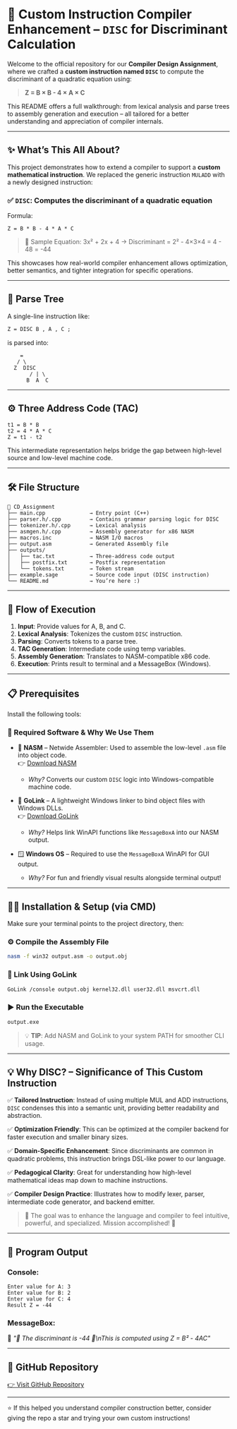 # 📘 Custom Instruction Compiler Enhancement – `DISC` for Discriminant Calculation

Welcome to the official repository for our **Compiler Design Assignment**, where we crafted a **custom instruction named `DISC`** to compute the discriminant of a quadratic equation using:

> **Z = B × B - 4 × A × C**

This README offers a full walkthrough: from lexical analysis and parse trees to assembly generation and execution – all tailored for a better understanding and appreciation of compiler internals.

---

## ✨ What’s This All About?
This project demonstrates how to extend a compiler to support a **custom mathematical instruction**. We replaced the generic instruction `MULADD` with a newly designed instruction:

### ✅ `DISC`: Computes the discriminant of a quadratic equation
Formula:
```
Z = B * B - 4 * A * C
```
> 📌 Sample Equation: 3x² + 2x + 4 → Discriminant = 2² - 4×3×4 = 4 - 48 = -44

This showcases how real-world compiler enhancement allows optimization, better semantics, and tighter integration for specific operations.

---

## 🌳 Parse Tree
A single-line instruction like:
```txt
Z = DISC B , A , C ;
```
is parsed into:
```
    =
   / \
  Z  DISC
       / | \
      B  A  C
```

---

## ⚙️ Three Address Code (TAC)
```
t1 = B * B
t2 = 4 * A * C
Z = t1 - t2
```
This intermediate representation helps bridge the gap between high-level source and low-level machine code.

---

## 🛠️ File Structure
```
📁 CD_Assignment
├── main.cpp              → Entry point (C++)
├── parser.h/.cpp         → Contains grammar parsing logic for DISC
├── tokenizer.h/.cpp      → Lexical analysis
├── asmgen.h/.cpp         → Assembly generator for x86 NASM
├── macros.inc            → NASM I/O macros
├── output.asm            → Generated Assembly file
├── outputs/
│   ├── tac.txt           → Three-address code output
│   ├── postfix.txt       → Postfix representation
│   └── tokens.txt        → Token stream
├── example.sage          → Source code input (DISC instruction)
└── README.md             → You’re here :)
```

---

## 🔁 Flow of Execution
1. **Input**: Provide values for A, B, and C.
2. **Lexical Analysis**: Tokenizes the custom `DISC` instruction.
3. **Parsing**: Converts tokens to a parse tree.
4. **TAC Generation**: Intermediate code using temp variables.
5. **Assembly Generation**: Translates to NASM-compatible x86 code.
6. **Execution**: Prints result to terminal and a MessageBox (Windows).

---

## 📋 Prerequisites
Install the following tools:

### 🧰 Required Software & Why We Use Them
- 🔧 **NASM** – Netwide Assembler: Used to assemble the low-level `.asm` file into object code.  
  👉 [Download NASM](https://www.nasm.us/)
  - *Why?* Converts our custom `DISC` logic into Windows-compatible machine code.

- 🔗 **GoLink** – A lightweight Windows linker to bind object files with Windows DLLs.  
  👉 [Download GoLink](https://www.godevtool.com/Golink.zip)
  - *Why?* Helps link WinAPI functions like `MessageBoxA` into our NASM output.

- 🪟 **Windows OS** – Required to use the `MessageBoxA` WinAPI for GUI output.
  - *Why?* For fun and friendly visual results alongside terminal output!

---

## 🧑‍💻 Installation & Setup (via CMD)
Make sure your terminal points to the project directory, then:

### ⚙️ Compile the Assembly File
```bash
nasm -f win32 output.asm -o output.obj
```

### 🔗 Link Using GoLink
```bash
GoLink /console output.obj kernel32.dll user32.dll msvcrt.dll
```

### ▶️ Run the Executable
```bash
output.exe
```

> 💡 **TIP**: Add NASM and GoLink to your system PATH for smoother CLI usage.

---

## 💡 Why DISC? – Significance of This Custom Instruction
✅ **Tailored Instruction**: Instead of using multiple MUL and ADD instructions, `DISC` condenses this into a semantic unit, providing better readability and abstraction.

✅ **Optimization Friendly**: This can be optimized at the compiler backend for faster execution and smaller binary sizes.

✅ **Domain-Specific Enhancement**: Since discriminants are common in quadratic problems, this instruction brings DSL-like power to our language.

✅ **Pedagogical Clarity**: Great for understanding how high-level mathematical ideas map down to machine instructions.

✅ **Compiler Design Practice**: Illustrates how to modify lexer, parser, intermediate code generator, and backend emitter.

> 💬 The goal was to enhance the language and compiler to feel intuitive, powerful, and specialized. Mission accomplished! 🚀

---

## 📸 Program Output
### Console:
```
Enter value for A: 3
Enter value for B: 2
Enter value for C: 4
Result Z = -44
```

### MessageBox:
🧮 *"📐 The discriminant is -44 📐\nThis is computed using Z = B² - 4AC"*

---

## 🔗 GitHub Repository
[👉 Visit GitHub Repository](https://github.com/godsonsphilip/CD_Assignment)

---

⭐ If this helped you understand compiler construction better, consider giving the repo a star and trying your own custom instructions!

